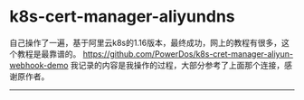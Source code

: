# k8s-cert-manager-aliyundns
自己操作了一遍，基于阿里云k8s的1.16版本，最终成功，网上的教程有很多，这个教程是最靠谱的。 https://github.com/PowerDos/k8s-cret-manager-aliyun-webhook-demo
我记录的内容是我操作的过程，大部分参考了上面那个连接，感谢原作者。

---
